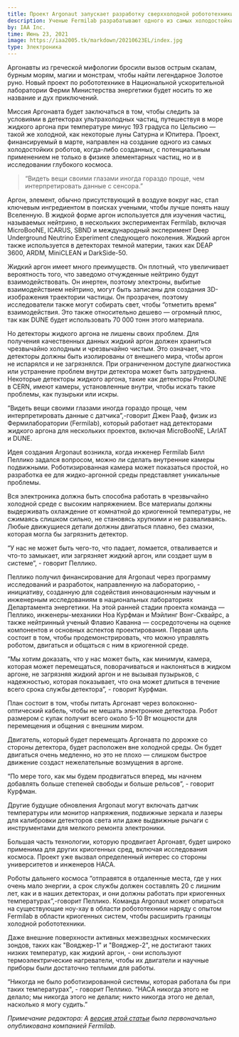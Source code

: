 ```yaml
---
title: Проект Argonaut запускает разработку сверххолодной робототехники
description: Ученые Fermilab разрабатывают одного из самых холодостойких роботов, когда-либо созданных, чтобы они могли контролировать внутренние помещения детекторов частиц.
by: IAA Inc.
time: Июнь 23, 2021
image: https://iaa2005.tk/markdown/20210623EL/index.jpg
type: Электроника
---
```


Аргонавты из греческой мифологии бросили вызов острым скалам, бурным морям, магии и монстрам, чтобы найти легендарное Золотое руно. Новый проект по робототехнике в Национальной ускорительной лаборатории Ферми Министерства энергетики будет носить то же название и дух приключений.

Миссия Аргонавта будет заключаться в том, чтобы следить за условиями в детекторах ультрахолодных частиц, путешествуя в море жидкого аргона при температуре минус 193 градуса по Цельсию — такой же холодной, как некоторые луны Сатурна и Юпитера. Проект, финансируемый в марте, направлен на создание одного из самых холодостойких роботов, когда-либо созданных, с потенциальным применением не только в физике элементарных частиц, но и в исследовании глубокого космоса.

>“Видеть вещи своими глазами иногда гораздо проще, чем интерпретировать данные с сенсора.”

Аргон, элемент, обычно присутствующий в воздухе вокруг нас, стал ключевым ингредиентом в поисках учеными, чтобы лучше понять нашу Вселенную. В жидкой форме аргон используется для изучения частиц, называемых нейтрино, в нескольких экспериментах Fermilab, включая MicroBooNE, ICARUS, SBND и международный эксперимент Deep Underground Neutrino Experiment следующего поколения. Жидкий аргон также используется в детекторах темной материи, таких как DEAP 3600, ARDM, MiniCLEAN и DarkSide-50.

Жидкий аргон имеет много преимуществ. Он плотный, что увеличивает вероятность того, что заведомо отчужденные нейтрино будут взаимодействовать. Он инертен, поэтому электроны, выбитые взаимодействием нейтрино, могут быть записаны для создания 3D-изображения траектории частицы. Он прозрачен, поэтому исследователи также могут собирать свет, чтобы “отметить время” взаимодействия. Это также относительно дешево — огромный плюс, так как DUNE будет использовать 70 000 тонн этого материала.

Но детекторы жидкого аргона не лишены своих проблем. Для получения качественных данных жидкий аргон должен храниться чрезвычайно холодным и чрезвычайно чистым. Это означает, что детекторы должны быть изолированы от внешнего мира, чтобы аргон не испарялся и не загрязнялся. При ограниченном доступе диагностика или устранение проблем внутри детектора может быть затруднена. Некоторые детекторы жидкого аргона, такие как детекторы ProtoDUNE в CERN, имеют камеры, установленные внутри, чтобы искать такие проблемы, как пузырьки или искры.

“Видеть вещи своими глазами иногда гораздо проще, чем интерпретировать данные с датчика”,-говорит Джен Рааф, физик из Фермилаборатории (Fermilab), который работает над детекторами жидкого аргона для нескольких проектов, включая MicroBooNE, LArIAT и DUNE.

Идея создания Argonaut возникла, когда инженер Fermilab Билл Пеллико задался вопросом, можно ли сделать внутренние камеры подвижными. Роботизированная камера может показаться простой, но разработка ее для жидко-аргонной среды представляет уникальные проблемы.

Вся электроника должна быть способна работать в чрезвычайно холодной среде с высоким напряжением. Все материалы должны выдерживать охлаждение от комнатной до криогенной температуры, не сжимаясь слишком сильно, не становясь хрупкими и не разваливаясь. Любые движущиеся детали должны двигаться плавно, без смазки, которая могла бы загрязнить детектор.

“У нас не может быть чего-то, что падает, ломается, отваливается и что-то замыкает, или загрязняет жидкий аргон, или создает шум в системе”, - говорит Пеллико.

Пеллико получил финансирование для Argonaut через программу исследований и разработок, направленную на лабораторию, - инициативу, созданную для содействия инновационным научным и инженерным исследованиям в национальных лабораториях Департамента энергетики. На этой ранней стадии проекта команда — Пеллико, инженеры-механики Ноа Курфман и Мэйлинг Вонг-Сквайрс, а также нейтринный ученый Флавио Каванна — сосредоточены на оценке компонентов и основных аспектов проектирования. Первая цель состоит в том, чтобы продемонстрировать, что можно управлять роботом, двигаться и общаться с ним в криогенной среде.

“Мы хотим доказать, что у нас может быть, как минимум, камера, которая может перемещаться, поворачиваться и наклоняться в жидком аргоне, не загрязняя жидкий аргон и не вызывая пузырьков, с надежностью, которая показывает, что она может длиться в течение всего срока службы детектора”, - говорит Курфман.

План состоит в том, чтобы питать Аргонавт через волоконно-оптический кабель, чтобы не мешать электронике детектора. Робот размером с кулак получит всего около 5-10 Вт мощности для перемещения и общения с внешним миром.

Двигатель, который будет перемещать Аргонавта по дорожке со стороны детектора, будет расположен вне холодной среды. Он будет двигаться очень медленно, но это не плохо — слишком быстрое движение создаст нежелательные возмущения в аргоне.

“По мере того, как мы будем продвигаться вперед, мы начнем добавлять больше степеней свободы и больше рельсов”, - говорит Курфман.

Другие будущие обновления Argonaut могут включать датчик температуры или монитор напряжения, подвижные зеркала и лазеры для калибровки детекторов света или даже выдвижные рычаги с инструментами для мелкого ремонта электроники.

Большая часть технологии, которую продвигает Аргонавт, будет широко применима для других криогенных сред, включая исследования космоса. Проект уже вызвал определенный интерес со стороны университетов и инженеров НАСА.

Роботы дальнего космоса “отправятся в отдаленные места, где у них очень мало энергии, а срок службы должен составлять 20 с лишним лет, как и в наших детекторах, и они должны работать при криогенных температурах”,-говорит Пеллико. Команда Argonaut может опираться на существующие ноу-хау в области робототехники наряду с опытом Fermilab в области криогенных систем, чтобы расширить границы холодной робототехники.

Даже внешние поверхности активных межзвездных космических зондов, таких как "Вояджер-1" и "Вояджер-2", не достигают таких низких температур, как жидкий аргон, - они используют термоэлектрические нагреватели, чтобы их двигатели и научные приборы были достаточно теплыми для работы.

“Никогда не было роботизированной системы, которая работала бы при таких температурах", - говорит Пеллико. “НАСА никогда этого не делало; мы никогда этого не делали; никто никогда этого не делал, насколько я могу судить.”

*Примечание редактора: A <a href="https://news.fnal.gov/2021/05/argonaut-project-launches-design-effort-for-super-cold-robotics/">версия этой статьи</a> была первоначально опубликована компанией Fermilab.*